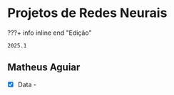 # Projetos de Redes Neurais


???+ info inline end "Edição"

    2025.1


## Matheus Aguiar

- [x] Data - 
